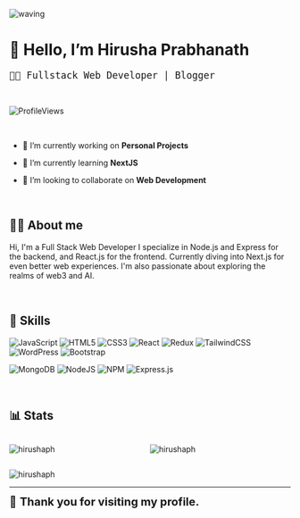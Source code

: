 <!-- ![MasterHead](https://i.ibb.co/znSZqDC/pixelmin-optimized.gif) -->

<!-- ![venom](https://capsule-render.vercel.app/api?type=venom&height=200&text=Welcome%20To%20My%20Profile&fontSize=70&color=0:8871e5,100:b678c4&stroke=b678c4&animation=twinkling) -->

![waving](https://capsule-render.vercel.app/api?type=waving&height=200&text=Hello!&fontAlign=80&fontAlignY=40&color=gradient)

# 👋 Hello, I’m Hirusha Prabhanath

<span style="font-size:20px"> `👩‍💻 Fullstack Web Developer | Blogger` </span>

<br>

![ProfileViews](https://komarev.com/ghpvc/?username=hirushaph)

<br>

- 🔭 I’m currently working on **Personal Projects**

- 🌱 I’m currently learning **NextJS**

- 👯 I’m looking to collaborate on **Web Development**

<br>

## 🙋‍♂️ About me

Hi, I'm a Full Stack Web Developer I specialize in Node.js and Express for the backend, and React.js for the frontend. Currently diving into Next.js for even better web experiences. I'm also passionate about exploring the realms of web3 and AI.

<br>

## 🎯 Skills

<!-- Frontend -->

![JavaScript](https://img.shields.io/badge/javascript-%23323330.svg?style=for-the-badge&logo=javascript&logoColor=%23F7DF1E) ![HTML5](https://img.shields.io/badge/html5-%23E34F26.svg?style=for-the-badge&logo=html5&logoColor=white) ![CSS3](https://img.shields.io/badge/css3-%231572B6.svg?style=for-the-badge&logo=css3&logoColor=white) ![React](https://img.shields.io/badge/react-%2320232a.svg?style=for-the-badge&logo=react&logoColor=%2361DAFB) ![Redux](https://img.shields.io/badge/redux-%23593d88.svg?style=for-the-badge&logo=redux&logoColor=white) ![TailwindCSS](https://img.shields.io/badge/tailwindcss-%2338B2AC.svg?style=for-the-badge&logo=tailwind-css&logoColor=white) ![WordPress](https://img.shields.io/badge/WordPress-%23117AC9.svg?style=for-the-badge&logo=WordPress&logoColor=white) ![Bootstrap](https://img.shields.io/badge/bootstrap-%238511FA.svg?style=for-the-badge&logo=bootstrap&logoColor=white)

<!-- Backend -->

![MongoDB](https://img.shields.io/badge/MongoDB-%234ea94b.svg?style=for-the-badge&logo=mongodb&logoColor=white) ![NodeJS](https://img.shields.io/badge/node.js-6DA55F?style=for-the-badge&logo=node.js&logoColor=white) ![NPM](https://img.shields.io/badge/NPM-%23CB3837.svg?style=for-the-badge&logo=npm&logoColor=white) ![Express.js](https://img.shields.io/badge/express.js-%23404d59.svg?style=for-the-badge&logo=express&logoColor=%2361DAFB)

<br>

<!-- Github Stats -->

## 📊 Stats

<div style="display: flex;">
    <p style="flex: 1;">
        <img align="left" src="https://github-readme-stats.vercel.app/api/top-langs?username=hirushaph&show_icons=true&locale=en&layout=compact&theme=radical&hide_border=true" alt="hirushaph" />
    </p>
    <p style="flex: 1;">
        <img align="center" src="https://github-readme-stats.vercel.app/api?username=hirushaph&show_icons=true&locale=en&theme=radical&hide_border=true" alt="hirushaph" />
    </p>
</div>

<p><img align="center" src="https://github-readme-streak-stats.herokuapp.com/?user=hirushaph&theme=highcontrast&hide_border=true" alt="hirushaph" /></p>

---

<span style="font-size:20px;"> 💞 **Thank you for visiting my profile.**
